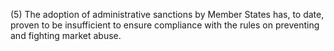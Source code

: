 (5) The adoption of administrative sanctions by Member States has, to date, proven to be insufficient to ensure compliance with the rules on preventing and fighting market abuse.